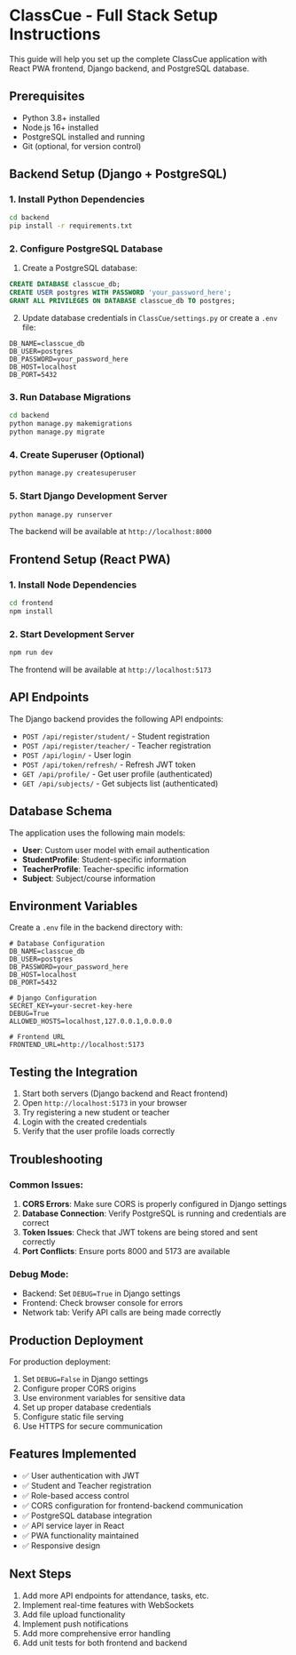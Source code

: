 # ClassCue - Full Stack Setup Instructions

This guide will help you set up the complete ClassCue application with React PWA frontend, Django backend, and PostgreSQL database.

## Prerequisites

- Python 3.8+ installed
- Node.js 16+ installed
- PostgreSQL installed and running
- Git (optional, for version control)

## Backend Setup (Django + PostgreSQL)

### 1. Install Python Dependencies

```bash
cd backend
pip install -r requirements.txt
```

### 2. Configure PostgreSQL Database

1. Create a PostgreSQL database:
```sql
CREATE DATABASE classcue_db;
CREATE USER postgres WITH PASSWORD 'your_password_here';
GRANT ALL PRIVILEGES ON DATABASE classcue_db TO postgres;
```

2. Update database credentials in `ClassCue/settings.py` or create a `.env` file:
```env
DB_NAME=classcue_db
DB_USER=postgres
DB_PASSWORD=your_password_here
DB_HOST=localhost
DB_PORT=5432
```

### 3. Run Database Migrations

```bash
cd backend
python manage.py makemigrations
python manage.py migrate
```

### 4. Create Superuser (Optional)

```bash
python manage.py createsuperuser
```

### 5. Start Django Development Server

```bash
python manage.py runserver
```

The backend will be available at `http://localhost:8000`

## Frontend Setup (React PWA)

### 1. Install Node Dependencies

```bash
cd frontend
npm install
```

### 2. Start Development Server

```bash
npm run dev
```

The frontend will be available at `http://localhost:5173`

## API Endpoints

The Django backend provides the following API endpoints:

- `POST /api/register/student/` - Student registration
- `POST /api/register/teacher/` - Teacher registration
- `POST /api/login/` - User login
- `POST /api/token/refresh/` - Refresh JWT token
- `GET /api/profile/` - Get user profile (authenticated)
- `GET /api/subjects/` - Get subjects list (authenticated)

## Database Schema

The application uses the following main models:

- **User**: Custom user model with email authentication
- **StudentProfile**: Student-specific information
- **TeacherProfile**: Teacher-specific information
- **Subject**: Subject/course information

## Environment Variables

Create a `.env` file in the backend directory with:

```env
# Database Configuration
DB_NAME=classcue_db
DB_USER=postgres
DB_PASSWORD=your_password_here
DB_HOST=localhost
DB_PORT=5432

# Django Configuration
SECRET_KEY=your-secret-key-here
DEBUG=True
ALLOWED_HOSTS=localhost,127.0.0.1,0.0.0.0

# Frontend URL
FRONTEND_URL=http://localhost:5173
```

## Testing the Integration

1. Start both servers (Django backend and React frontend)
2. Open `http://localhost:5173` in your browser
3. Try registering a new student or teacher
4. Login with the created credentials
5. Verify that the user profile loads correctly

## Troubleshooting

### Common Issues:

1. **CORS Errors**: Make sure CORS is properly configured in Django settings
2. **Database Connection**: Verify PostgreSQL is running and credentials are correct
3. **Token Issues**: Check that JWT tokens are being stored and sent correctly
4. **Port Conflicts**: Ensure ports 8000 and 5173 are available

### Debug Mode:

- Backend: Set `DEBUG=True` in Django settings
- Frontend: Check browser console for errors
- Network tab: Verify API calls are being made correctly

## Production Deployment

For production deployment:

1. Set `DEBUG=False` in Django settings
2. Configure proper CORS origins
3. Use environment variables for sensitive data
4. Set up proper database credentials
5. Configure static file serving
6. Use HTTPS for secure communication

## Features Implemented

- ✅ User authentication with JWT
- ✅ Student and Teacher registration
- ✅ Role-based access control
- ✅ CORS configuration for frontend-backend communication
- ✅ PostgreSQL database integration
- ✅ API service layer in React
- ✅ PWA functionality maintained
- ✅ Responsive design

## Next Steps

1. Add more API endpoints for attendance, tasks, etc.
2. Implement real-time features with WebSockets
3. Add file upload functionality
4. Implement push notifications
5. Add more comprehensive error handling
6. Add unit tests for both frontend and backend
